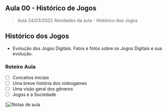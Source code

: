 ## Aula 00 - Histórico de Jogos

> Aula 24/03/2022
> Atividades da aula - Histórico dos Jogos

## Histórico dos Jogos

- Evolução dos Jogos Digitais. Fatos e fotos sobre os Jogos Digitais e sua evolução.

### Roteiro Aula
- [ ] Conceitos Iniciais
- [ ] Uma breve história dos videogames
- [ ] Uma visão geral dos gêneros
- [ ] Jogos e a Sociedade

[![Notas de aula]((https://github.com/marcoswagner-commits/jogos_digitais/files/8312251/aula00_historico_jogos.pdf))


